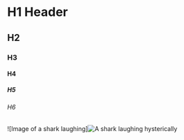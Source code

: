 # H1 Header
## H2
### H3
#### H4
##### H5
###### H6

![Image of a shark laughing]<img src="https://media0.giphy.com/media/v1.Y2lkPTc5MGI3NjExOGMzeWk2NWU2c28zbjlyOTE5azVxZGJteTZ2NWt5eGRsZjJuZ2JycCZlcD12MV9pbnRlcm5hbF9naWZfYnlfaWQmY3Q9Zw/u36Ow6jBvWCFW/giphy.gif" 
  alt="A shark laughing hysterically"/>
